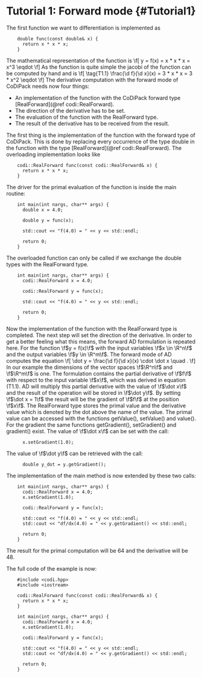 Tutorial 1: Forward mode      {#Tutorial1}
============


The first function we want to differentiation is implemented as
~~~~{.cpp}
    double func(const double& x) {
      return x * x * x;
    }
~~~~

The mathematical representation of the function is
\f[
  y = f(x) = x * x * x = x^3 \eqdot
\f]
As the function is quite simple the jacobi of the function can be computed by hand and is
\f[
  \tag{T1.1}
  \frac{\d f}{\d x}(x) = 3 * x * x = 3 * x^2 \eqdot
\f]
The derivative computation with the forward mode of CoDiPack needs now four things:
  - An implementation of the function with the CoDiPack forward type [RealForward](@ref codi::RealForward).
  - The direction of the derivative has to be set.
  - The evaluation of the function with the RealForward type.
  - The result of the derivative has to be received from the result.

The first thing is the implementation of the function with the forward type of CoDiPack.
This is done by replacing every occurrence of the type double in the function with the type [RealForward](@ref codi::RealForward).
The overloading implementation looks like
~~~~{.cpp}
    codi::RealForward func(const codi::RealForward& x) {
      return x * x * x;
    }
~~~~

The driver for the primal evaluation of the function is inside the main routine:
~~~~{.cpp}
    int main(int nargs, char** args) {
      double x = 4.0;

      double y = func(x);

      std::cout << "f(4.0) = " << y << std::endl;

      return 0;
    }
~~~~

The overloaded function can only be called if we exchange the double types with the RealForward type.
~~~~{.cpp}
    int main(int nargs, char** args) {
      codi::RealForward x = 4.0;

      codi::RealForward y = func(x);

      std::cout << "f(4.0) = " << y << std::endl;

      return 0;
    }
~~~~

Now the implementation of the function with the RealForward type is completed.
The next step will set the direction of the derivative.
In order to get a better feeling what this means, the forward AD formulation is repeated here.
For the function \f$y = f(x)\f$  with the input variables \f$x \in \R^n\f$ and the output variables \f$y \in \R^m\f$.
The forward mode of AD computes the equation
\f[
  \dot y = \frac{\d f}{\d x}(x) \cdot \dot x \quad .
\f]
In our example the dimensions of the vector spaces \f$\R^n\f$ and \f$\R^m\f$ is one.
The formulation contains the partial derivative of \f$f\f$ with respect to the input variable \f$x\f$,
which was derived in equation (T1.1).
AD will multiply this partial derivative with the value of \f$\dot x\f$ and the result of the operation will be stored in \f$\dot y\f$.
By setting \f$\dot x = 1\f$ the result will be the gradient of \f$f\f$ at the position \f$x\f$.
The RealForward type stores the primal value and the derivative value which is denoted by the dot above the name of the value.
The primal value can be accessed with the functions getValue(), setValue() and value().
For the gradient the same functions getGradient(), setGradient() and gradient() exist.
The value of \f$\dot x\f$ can be set with the call:
~~~~{.cpp}
      x.setGradient(1.0);
~~~~
The value of \f$\dot y\f$ can be retrieved with the call:
~~~~{.cpp}
      double y_dot = y.getGradient();
~~~~

The implementation of the main method is now extended by these two calls:
~~~~{.cpp}
    int main(int nargs, char** args) {
      codi::RealForward x = 4.0;
      x.setGradient(1.0);

      codi::RealForward y = func(x);

      std::cout << "f(4.0) = " << y << std::endl;
      std::cout << "df/dx(4.0) = " << y.getGradient() << std::endl;

      return 0;
    }
~~~~

The result for the primal computation will be 64 and the derivative will be 48.

The full code of the example is now:
~~~~{.cpp}
    #include <codi.hpp>
    #include <iostream>

    codi::RealForward func(const codi::RealForward& x) {
      return x * x * x;
    }

    int main(int nargs, char** args) {
      codi::RealForward x = 4.0;
      x.setGradient(1.0);

      codi::RealForward y = func(x);

      std::cout << "f(4.0) = " << y << std::endl;
      std::cout << "df/dx(4.0) = " << y.getGradient() << std::endl;

      return 0;
    }
~~~~
